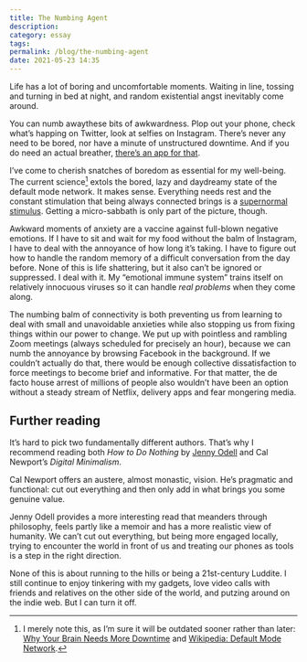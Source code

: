 ```yaml
---
title: The Numbing Agent
description: 
category: essay
tags: 
permalink: /blog/the-numbing-agent
date: 2021-05-23 14:35
---
```


Life has a lot of boring and uncomfortable moments. Waiting in line, tossing and turning in bed at night, and random existential angst inevitably come around. 

You can numb awaythese bits of awkwardness. Plop out your phone, check what’s happing on Twitter, look at selfies on Instagram. There’s never any need to be bored, nor have a minute of unstructured downtime. And if you do need an actual breather, [there’s an app for that](https://tricycle.org/trikedaily/headspace-netflix-review/).

I’ve come to cherish snatches of boredom as essential for my well-being. The current science[^1] extols the bored, lazy and daydreamy state of the default mode network. It makes sense. Everything needs rest and the constant stimulation that being always connected brings is a [supernormal stimulus](https://en.wikipedia.org/wiki/Supernormal_stimulus). Getting a micro-sabbath is only part of the picture, though. 

Awkward moments of anxiety are a vaccine against full-blown negative emotions. If I have to sit and wait for my food without the balm of Instagram, I have to deal with the annoyance of how long it’s taking. I have to figure out how to handle the random memory of a difficult conversation from the day before. None of this is life shattering, but it also can’t be ignored or suppressed. I deal with it. My “emotional immune system” trains itself on relatively innocuous viruses so it can handle *real problems* when they come along. 

The numbing balm of connectivity is both preventing us from learning to deal with small and unavoidable anxieties while also stopping us from fixing things within our power to change. We put up with pointless and rambling Zoom meetings (always scheduled for precisely an hour), because we can numb the annoyance by browsing Facebook in the background. If we couldn’t actually do that, there would be enough collective dissatisfaction to force meetings to become brief and informative. For that matter, the de facto house arrest of millions of people also wouldn’t have been an option without a steady stream of Netflix, delivery apps and fear mongering media.

## Further reading 

It’s hard to pick two fundamentally different authors. That’s why I recommend reading both *How to Do Nothing* by [Jenny Odell](https://en.wikipedia.org/wiki/Jenny_Odell) and Cal Newport’s *Digital Minimalism*.

Cal Newport offers an austere, almost monastic, vision. He’s pragmatic and functional: cut out everything and then only add in what brings you some genuine value. 

Jenny Odell provides a more interesting read that meanders through philosophy, feels partly like a memoir and has a more realistic view of humanity. We can’t cut out everything, but being more engaged locally, trying to encounter the world in front of us and treating our phones as tools is a step in the right direction.

None of this is about running to the hills or being a 21st-century Luddite. I still continue to enjoy tinkering with my gadgets, love video calls with friends and relatives on the other side of the world, and putzing around on the indie web. But I can turn it off. 

[^1]: I merely note this, as I’m sure it will be outdated sooner rather than later: [Why Your Brain Needs More Downtime](https://www.scientificamerican.com/article/mental-downtime/) and [Wikipedia: Default Mode Network](https://en.wikipedia.org/wiki/Default_mode_network).